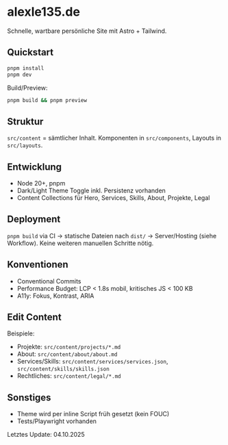 # alexle135.de

Schnelle, wartbare persönliche Site mit Astro + Tailwind.

## Quickstart
```bash
pnpm install
pnpm dev
```
Build/Preview:
```bash
pnpm build && pnpm preview
```

## Struktur
`src/content` = sämtlicher Inhalt. Komponenten in `src/components`, Layouts in `src/layouts`.

## Entwicklung
- Node 20+, pnpm
- Dark/Light Theme Toggle inkl. Persistenz vorhanden
- Content Collections für Hero, Services, Skills, About, Projekte, Legal

## Deployment
`pnpm build` via CI → statische Dateien nach `dist/` → Server/Hosting (siehe Workflow). Keine weiteren manuellen Schritte nötig.

## Konventionen
- Conventional Commits
- Performance Budget: LCP < 1.8s mobil, kritisches JS < 100 KB
- A11y: Fokus, Kontrast, ARIA

## Edit Content
Beispiele:
- Projekte: `src/content/projects/*.md`
- About: `src/content/about/about.md`
- Services/Skills: `src/content/services/services.json`, `src/content/skills/skills.json`
- Rechtliches: `src/content/legal/*.md`

## Sonstiges
- Theme wird per inline Script früh gesetzt (kein FOUC)
- Tests/Playwright vorhanden

Letztes Update: 04.10.2025
